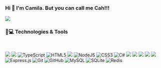 ### Hi 👋 I'm Camila. But you can call me Cah!!! 


<a href= "https://www.linkedin.com/in/camila-couto-5336142b/">
  <img src="https://img.shields.io/badge/LinkedIn-0077B5?style=for-the-badge&logo=linkedin&logoColor=white" />
</a>

### 🚀💻 Technologies & Tools
<br>
<p align="left">
  <img src="https://img.shields.io/badge/JavaScript-F7DF1E?style=for-the-badge&logo=javascript&logoColor=black"/> 
  <img src="https://img.shields.io/badge/jQuery-0769AD?style=for-the-badge&logo=jquery&logoColor=white"/> 
  <img alt="TypeScript" src="https://img.shields.io/badge/typescript-%23007ACC.svg?&style=for-the-badge&logo=typescript&logoColor=white"/>
  <img alt="HTML5" src="https://img.shields.io/badge/html5-%23E34F26.svg?&style=for-the-badge&logo=html5&logoColor=white"/>
  <img src="https://img.shields.io/badge/Bootstrap-563D7C?style=for-the-badge&logo=bootstrap&logoColor=white"/>
  <img alt="NodeJS" src="https://img.shields.io/badge/node.js-%2343853D.svg?&style=for-the-badge&logo=node.js&logoColor=white"/>
  <img alt="CSS3" src="https://img.shields.io/badge/css3-%231572B6.svg?&style=for-the-badge&logo=css3&logoColor=white"/>
  <img alt="C#" src="https://img.shields.io/badge/c%23-%23239120.svg?&style=for-the-badge&logo=c-sharp&logoColor=white"/>
  <img src="https://img.shields.io/badge/SAP-0FAAFF?style=for-the-badge&logo=sap&logoColor=white">
  <img src="https://img.shields.io/badge/Xamarin-3498DB?style=for-the-badge&logo=xamarin&logoColor=white">
  <img src="https://img.shields.io/badge/Visual_Studio_Code-0078D4?style=for-the-badge&logo=visual%20studio%20code&logoColor=white">
  <img src="https://img.shields.io/badge/Insomnia-5849be?style=for-the-badge&logo=Insomnia&logoColor=white">
  <img src="https://img.shields.io/badge/Postman-FF6C37?style=for-the-badge&logo=Postman&logoColor=white">
  <img alt="Express.js" src="https://img.shields.io/badge/express.js-%23404d59.svg?&style=for-the-badge"/>
  <img alt="Git" src="https://img.shields.io/badge/git-%23F05033.svg?&style=for-the-badge&logo=git&logoColor=white"/>
  <img alt="GitHub" src="https://img.shields.io/badge/github-%23121011.svg?&style=for-the-badge&logo=github&logoColor=white"/>
  <img alt="MySQL" src="https://img.shields.io/badge/mysql-%2300f.svg?&style=for-the-badge&logo=mysql&logoColor=white"/>
  <img alt="SQLite" src ="https://img.shields.io/badge/sqlite-%2307405e.svg?&style=for-the-badge&logo=sqlite&logoColor=white"/>
  <img alt="Redis" src="https://img.shields.io/badge/redis-%23DD0031.svg?&style=for-the-badge&logo=redis&logoColor=white"/>
</p>
